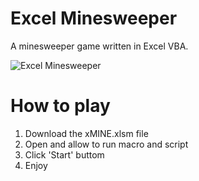 # Excel Minesweeper
A minesweeper game written in Excel VBA.

![Excel Minesweeper](http://necotech.org/wp-content/uploads/2017/07/main.png)

# How to play

1. Download the xMINE.xlsm file
2. Open and allow to run macro and script
3. Click 'Start' buttom
4. Enjoy

